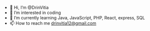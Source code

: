 - 👋 Hi, I’m @DrinVitia
- 👀 I’m interested in coding
- 🌱 I’m currently learning Java, JavaScript, PHP, React, express, SQL
- 📫 How to reach me drinvitia12@gmail.com

<!---
DrinVitia/DrinVitia is a ✨ special ✨ repository because its `README.md` (this file) appears on your GitHub profile.
You can click the Preview link to take a look at your changes.
--->
